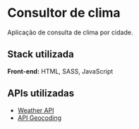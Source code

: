 
# Consultor de clima

Aplicação de consulta de clima por cidade.



## Stack utilizada

**Front-end:** HTML, SASS, JavaScript




## APIs utilizadas

 - [Weather API](https://openweathermap.org/current)
 - [API Geocoding](https://developers.google.com/maps/documentation/geocoding/?hl=pt_BR)